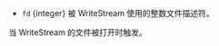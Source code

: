 <!-- YAML
added: v0.1.93
-->

* `fd` {integer} 被 WriteStream 使用的整数文件描述符。

当 WriteStream 的文件被打开时触发。

